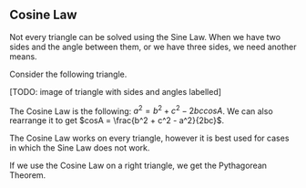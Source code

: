 Cosine Law
-------

Not every triangle can be solved using the Sine Law. When we have two sides and the angle between them, or we have three sides, we need another means.

Consider the following triangle.

[TODO: image of triangle with sides and angles labelled]

The Cosine Law is the following: $a^2 = b^2 + c^2 - 2bccosA$. We can also rearrange it to get $cosA = \frac{b^2 + c^2 - a^2}{2bc}$.

The Cosine Law works on every triangle, however it is best used for cases in which the Sine Law does not work.

If we use the Cosine Law on a right triangle, we get the Pythagorean Theorem.
